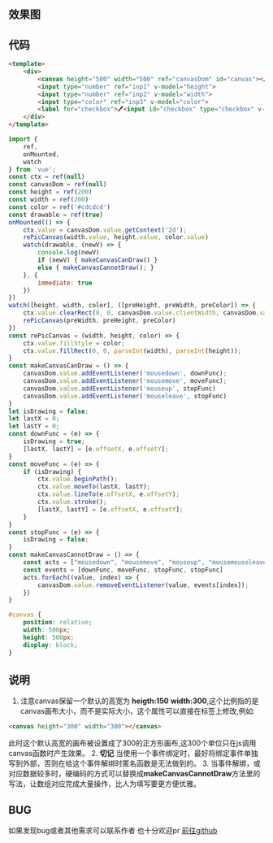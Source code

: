 ## 效果图 ##

  <banvas></banvas>

## 代码 ##
```html
<template> 
    <div>
        <canvas height="500" width="500" ref="canvasDom" id="canvas"></canvas>
        <input type="number" ref="inp1" v-model="height">
        <input type="number" ref="inp2" v-model="width">
        <input type="color" ref="inp3" v-model="color">
        <label for="checkbox">🖊<input id="checkbox" type="checkbox" v-model="drawable"></label>
    </div>
</template>
```

```js
import {
    ref,
    onMounted,
    watch
} from 'vue';
const ctx = ref(null)
const canvasDom = ref(null)
const height = ref(200)
const width = ref(200)
const color = ref('#cdcdcd')
const drawable = ref(true)
onMounted(() => {
    ctx.value = canvasDom.value.getContext('2d');
    rePicCanvas(width.value, height.value, color.value)
    watch(drawable, (newV) => {
        console.log(newV)
        if (newV) { makeCanvasCanDraw() }
        else { makeCanvasCannotDraw(); }
    }, {
        immediate: true
    })
})
watch([height, width, color], ([preHeight, preWidth, preColor]) => {
    ctx.value.clearRect(0, 0, canvasDom.value.clientWidth, canvasDom.value.clientHeight);
    rePicCanvas(preWidth, preHeight, preColor)
})
const rePicCanvas = (width, height, color) => {
    ctx.value.fillStyle = color;
    ctx.value.fillRect(0, 0, parseInt(width), parseInt(height));
}
const makeCanvasCanDraw = () => {
    canvasDom.value.addEventListener('mousedown', downFunc);
    canvasDom.value.addEventListener('mousemove', moveFunc);
    canvasDom.value.addEventListener('mouseup', stopFunc)
    canvasDom.value.addEventListener('mouseleave', stopFunc)
}
let isDrawing = false;
let lastX = 0;
let lastY = 0;
const downFunc = (e) => {
    isDrawing = true;
    [lastX, lastY] = [e.offsetX, e.offsetY];
}
const moveFunc = (e) => {
    if (isDrawing) {
        ctx.value.beginPath();
        ctx.value.moveTo(lastX, lastY);
        ctx.value.lineTo(e.offsetX, e.offsetY);
        ctx.value.stroke();
        [lastX, lastY] = [e.offsetX, e.offsetY];
    }
}
const stopFunc = (e) => {
    isDrawing = false;
}
const makeCanvasCannotDraw = () => {
    const acts = ["mousedown", "mousemove", "mouseup", "mousemouseleavedown"]
    const events = [downFunc, moveFunc, stopFunc, stopFunc]
    acts.forEach((value, index) => {
        canvasDom.value.removeEventListener(value, events[index]);
    })
}
```

```css
#canvas {
    position: relative;
    width: 500px;
    height: 500px;
    display: block;
}
```
## 说明 ##

1.  注意canvas保留一个默认的高宽为 **heigth:150** **width:300**,这个比例指的是canvas画布大小，而不是实际大小，这个属性可以直接在标签上修改,例如:

```html
<canvas height="300" width="300"></canvas>
```
此时这个默认高宽的画布被设置成了300的正方形画布,这300个单位只在js调用canvas函数时产生效果。
2. **切记** 当使用一个事件绑定时，最好将绑定事件单独写到外部，否则在给这个事件解绑时匿名函数是无法做到的。
3. 当事件解绑，或对应数据较多时，硬编码的方式可以替换成**makeCanvasCannotDraw**方法里的写法，让数组对应完成大量操作，比人为填写要更方便优雅。
## BUG ##
如果发现bug或者其他需求可以联系作者
也十分欢迎pr
[前往github](https://github.com/Bayn-Web/bcomponent)